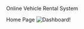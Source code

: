 Online Vehicle Rental System

Home Page
![Dashboard!](https://github.com/RajdeepDey010/online-vehilcle-rental-system-cts/blob/main/img/home_pg.jpg)